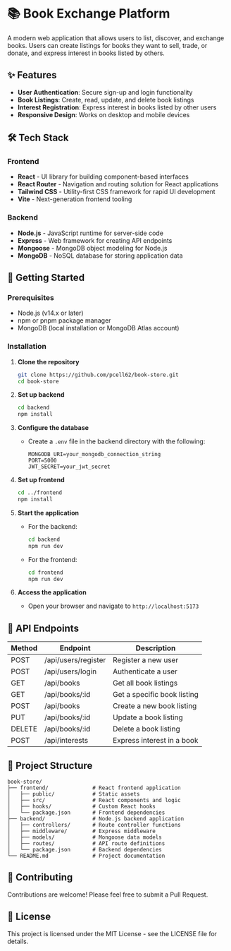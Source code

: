 # 📚 Book Exchange Platform

A modern web application that allows users to list, discover, and exchange books. Users can create listings for books they want to sell, trade, or donate, and express interest in books listed by others.

## ✨ Features

- **User Authentication**: Secure sign-up and login functionality
- **Book Listings**: Create, read, update, and delete book listings
- **Interest Registration**: Express interest in books listed by other users
- **Responsive Design**: Works on desktop and mobile devices

## 🛠️ Tech Stack

### Frontend
- **React** - UI library for building component-based interfaces
- **React Router** - Navigation and routing solution for React applications
- **Tailwind CSS** - Utility-first CSS framework for rapid UI development
- **Vite** - Next-generation frontend tooling

### Backend
- **Node.js** - JavaScript runtime for server-side code
- **Express** - Web framework for creating API endpoints
- **Mongoose** - MongoDB object modeling for Node.js
- **MongoDB** - NoSQL database for storing application data

## 🚀 Getting Started

### Prerequisites
- Node.js (v14.x or later)
- npm or pnpm package manager
- MongoDB (local installation or MongoDB Atlas account)

### Installation

1. **Clone the repository**
   ```bash
   git clone https://github.com/pcell62/book-store.git
   cd book-store
   ```

2. **Set up backend**
   ```bash
   cd backend
   npm install
   ```

3. **Configure the database**
   - Create a `.env` file in the backend directory with the following:
     ```
     MONGODB_URI=your_mongodb_connection_string
     PORT=5000
     JWT_SECRET=your_jwt_secret
     ```

4. **Set up frontend**
   ```bash
   cd ../frontend
   npm install
   ```

5. **Start the application**
   - For the backend:
     ```bash
     cd backend
     npm run dev
     ```
   - For the frontend:
     ```bash
     cd frontend
     npm run dev
     ```

6. **Access the application**
   - Open your browser and navigate to `http://localhost:5173`

## 📝 API Endpoints

| Method | Endpoint | Description |
|--------|----------|-------------|
| POST   | /api/users/register | Register a new user |
| POST   | /api/users/login | Authenticate a user |
| GET    | /api/books | Get all book listings |
| GET    | /api/books/:id | Get a specific book listing |
| POST   | /api/books | Create a new book listing |
| PUT    | /api/books/:id | Update a book listing |
| DELETE | /api/books/:id | Delete a book listing |
| POST   | /api/interests | Express interest in a book |

## 🧩 Project Structure

```
book-store/
├── frontend/              # React frontend application
│   ├── public/            # Static assets
│   ├── src/               # React components and logic
│   ├── hooks/             # Custom React hooks
│   └── package.json       # Frontend dependencies
├── backend/               # Node.js backend application
│   ├── controllers/       # Route controller functions
│   ├── middleware/        # Express middleware
│   ├── models/            # Mongoose data models
│   ├── routes/            # API route definitions
│   └── package.json       # Backend dependencies
└── README.md              # Project documentation
```

## 👥 Contributing

Contributions are welcome! Please feel free to submit a Pull Request.

## 📄 License

This project is licensed under the MIT License - see the LICENSE file for details.
